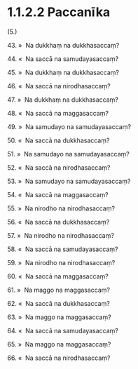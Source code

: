 

# 1.1.2.2 Paccanīka





(5.)

43\. »  Na dukkhaṃ na dukkhasaccaṃ?

44\. «  Na saccā na samudayasaccaṃ?

45\. »  Na dukkhaṃ na dukkhasaccaṃ?

46\. «  Na saccā na nirodhasaccaṃ?

47\. »  Na dukkhaṃ na dukkhasaccaṃ?

48\. «  Na saccā na maggasaccaṃ?

49\. »  Na samudayo na samudayasaccaṃ?

50\. «  Na saccā na dukkhasaccaṃ?

51\. »  Na samudayo na samudayasaccaṃ?

52\. «  Na saccā na nirodhasaccaṃ?

53\. »  Na samudayo na samudayasaccaṃ?

54\. «  Na saccā na maggasaccaṃ?

55\. »  Na nirodho na nirodhasaccaṃ?

56\. «  Na saccā na dukkhasaccaṃ?

57\. »  Na nirodho na nirodhasaccaṃ?

58\. «  Na saccā na samudayasaccaṃ?

59\. »  Na nirodho na nirodhasaccaṃ?

60\. «  Na saccā na maggasaccaṃ?

61\. »  Na maggo na maggasaccaṃ?

62\. «  Na saccā na dukkhasaccaṃ?

63\. »  Na maggo na maggasaccaṃ?

64\. «  Na saccā na samudayasaccaṃ?

65\. »  Na maggo na maggasaccaṃ?

66\. «  Na saccā na nirodhasaccaṃ?



